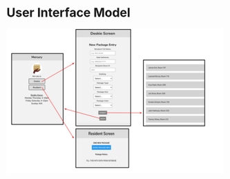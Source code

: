 # User Interface Model


![UI Model Diagram](https://github.com/calvin-cs262-fall2020-teamA/Project/blob/designModels/images/UIDiagram.png)